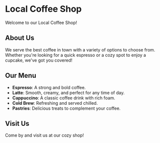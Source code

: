 # Local Coffee Shop

Welcome to our Local Coffee Shop!

## About Us
We serve the best coffee in town with a variety of options to choose from. Whether you're looking for a quick espresso or a cozy spot to enjoy a cupcake, we've got you covered!

## Our Menu
- **Espresso**: A strong and bold coffee.
- **Latte**: Smooth, creamy, and perfect for any time of day.
- **Cappuccino**: A classic coffee drink with rich foam.
- **Cold Brew**: Refreshing and served chilled.
- **Pastries**: Delicious treats to complement your coffee.

## Visit Us
Come by and visit us at our cozy shop!